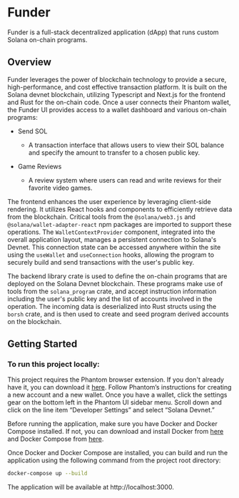 # Funder

Funder is a full-stack decentralized application (dApp) that runs custom Solana on-chain programs. 

## Overview

Funder leverages the power of blockchain technology to provide a secure, high-performance, and cost effective transaction platform. It is built on the Solana devnet blockchain, utilizing Typescript and Next.js for the frontend and Rust for the on-chain code. Once a user connects their Phantom wallet, the Funder UI provides access to a wallet dashboard and various on-chain programs:

* Send SOL
    * A transaction interface that allows users to view their SOL balance and specify the amount to transfer to a chosen public key.

* Game Reviews
    * A review system where users can read and write reviews for their favorite video games.

The frontend enhances the user experience by leveraging client-side rendering. It utilizes React hooks and components to efficiently retrieve data from the blockchain. Critical tools from the `@solana/web3.js` and `@solana/wallet-adapter-react` npm packages are imported to support these operations. The `WalletContextProvider` component, integrated into the overall application layout, manages a persistent connection to Solana's Devnet. This connection state can be accessed anywhere within the site using the `useWallet` and `useConnection` hooks, allowing the program to securely build and send transactions with the user's public key.

The backend library crate is used to define the on-chain programs that are deployed on the Solana Devnet blockchain. These programs make use of tools from the `solana_program` crate, and accept instruction information including the user's public key and the list of accounts involved in the operation. The incoming data is deserialized into Rust structs using the `borsh` crate, and is then used to create and seed program derived accounts on the blockchain.

## Getting Started

### To run this project locally:

This project requires the Phantom browser extension. If you don't already have it, you can download it [here](https://phantom.app/download). Follow Phantom’s instructions for creating a new account and a new wallet. Once you have a wallet, click the settings gear on the bottom left in the Phantom UI sidebar menu. Scroll down and click on the line item “Developer Settings” and select “Solana Devnet.”

Before running the application, make sure you have Docker and Docker Compose installed. If not, you can download and install Docker from [here](https://docs.docker.com/get-docker/) and Docker Compose from [here](https://docs.docker.com/compose/install/).

Once Docker and Docker Compose are installed, you can build and run the application using the following command from the project root directory:

```zsh
docker-compose up --build
``` 

The application will be available at http://localhost:3000.

